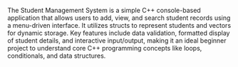 The Student Management System is a simple C++ console-based application that allows users to add, view, and search student records using a menu-driven interface. It utilizes structs to represent students and vectors for dynamic storage. Key features include data validation, formatted display of student details, and interactive input/output, making it an ideal beginner project to understand core C++ programming concepts like loops, conditionals, and data structures.

